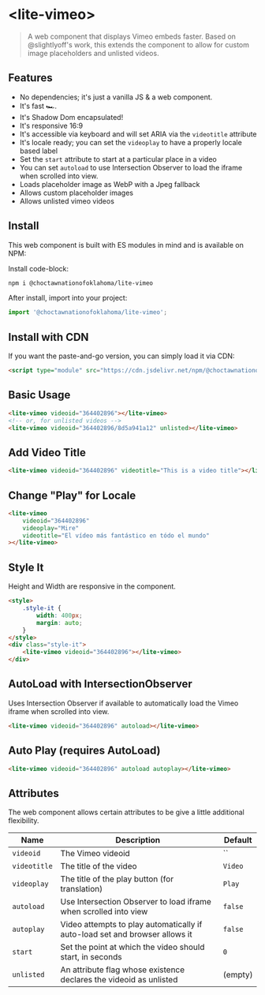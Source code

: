 # \<lite-vimeo\>

> A web component that displays Vimeo embeds faster. Based on @slightlyoff's work, this extends the component to allow for custom image placeholders and unlisted videos.

## Features

-   No dependencies; it's just a vanilla JS & a web component.
-   It's fast 🏎️.
-   It's Shadow Dom encapsulated!
-   It's responsive 16:9
-   It's accessible via keyboard and will set ARIA via the `videotitle` attribute
-   It's locale ready; you can set the `videoplay` to have a properly locale based label
-   Set the `start` attribute to start at a particular place in a video
-   You can set `autoload` to use Intersection Observer to load the iframe when scrolled into view.
-   Loads placeholder image as WebP with a Jpeg fallback
-   Allows custom placeholder images
-   Allows unlisted vimeo videos

## Install

This web component is built with ES modules in mind and is
available on NPM:

Install code-block:

```sh
npm i @choctawnationofoklahoma/lite-vimeo
```

After install, import into your project:

```js
import '@choctawnationofoklahoma/lite-vimeo';
```

## Install with CDN

If you want the paste-and-go version, you can simply load it via CDN:

```html
<script type="module" src="https://cdn.jsdelivr.net/npm/@choctawnationofoklahoma@1.0.0/lite-vimeo.js">
```

## Basic Usage

```html
<lite-vimeo videoid="364402896"></lite-vimeo>
<!-- or, for unlisted videos -->
<lite-vimeo videoid="364402896/8d5a941a12" unlisted></lite-vimeo>
```

## Add Video Title

```html
<lite-vimeo videoid="364402896" videotitle="This is a video title"></lite-vimeo>
```

## Change "Play" for Locale</h3>

```html
<lite-vimeo
	videoid="364402896"
	videoplay="Mire"
	videotitle="El vídeo más fantástico en tódo el mundo"
></lite-vimeo>
```

## Style It

Height and Width are responsive in the component.

```html
<style>
	.style-it {
		width: 400px;
		margin: auto;
	}
</style>
<div class="style-it">
	<lite-vimeo videoid="364402896"></lite-vimeo>
</div>
```

## AutoLoad with IntersectionObserver

Uses Intersection Observer if available to automatically load the Vimeo iframe when scrolled into view.

```html
<lite-vimeo videoid="364402896" autoload></lite-vimeo>
```

## Auto Play (requires AutoLoad)

```html
<lite-vimeo videoid="364402896" autoload autoplay></lite-vimeo>
```

## Attributes

The web component allows certain attributes to be give a little additional
flexibility.

| Name         | Description                                                                 | Default |
| ------------ | --------------------------------------------------------------------------- | ------- |
| `videoid`    | The Vimeo videoid                                                           | ``      |
| `videotitle` | The title of the video                                                      | `Video` |
| `videoplay`  | The title of the play button (for translation)                              | `Play`  |
| `autoload`   | Use Intersection Observer to load iframe when scrolled into view            | `false` |
| `autoplay`   | Video attempts to play automatically if auto-load set and browser allows it | `false` |
| `start`      | Set the point at which the video should start, in seconds                   | `0`     |
| `unlisted`   | An attribute flag whose existence declares the videoid as unlisted          | (empty) |
